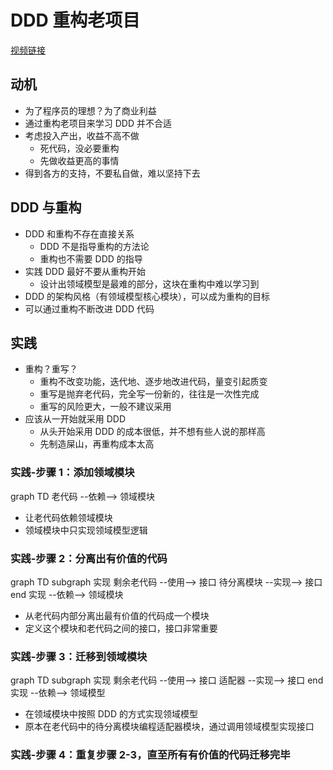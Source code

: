 # DDD 重构老项目

[视频链接](https://www.bilibili.com/video/BV15G411X79E)

## 动机

- 为了程序员的理想？为了商业利益
- 通过重构老项目来学习 DDD 并不合适
- 考虑投入产出，收益不高不做
  - 死代码，没必要重构
  - 先做收益更高的事情
- 得到各方的支持，不要私自做，难以坚持下去

## DDD 与重构

- DDD 和重构不存在直接关系
  - DDD 不是指导重构的方法论
  - 重构也不需要 DDD 的指导
- 实践 DDD 最好不要从重构开始
  - 设计出领域模型是最难的部分，这块在重构中难以学习到
- DDD 的架构风格（有领域模型核心模块），可以成为重构的目标
- 可以通过重构不断改进 DDD 代码

## 实践

- 重构？重写？
  - 重构不改变功能，迭代地、逐步地改进代码，量变引起质变
  - 重写是抛弃老代码，完全写一份新的，往往是一次性完成
  - 重写的风险更大，一般不建议采用
- 应该从一开始就采用 DDD
  - 从头开始采用 DDD 的成本很低，并不想有些人说的那样高
  - 先制造屎山，再重构成本太高

### 实践-步骤 1：添加领域模块

<mermaid>
graph TD
老代码 --依赖--> 领域模块
</mermaid>

- 让老代码依赖领域模块
- 领域模块中只实现领域模型逻辑

### 实践-步骤 2：分离出有价值的代码

<mermaid>
graph TD
subgraph 实现
剩余老代码 --使用--> 接口
待分离模块 --实现--> 接口
end
实现 --依赖--> 领域模块
</mermaid>

- 从老代码内部分离出最有价值的代码成一个模块
- 定义这个模块和老代码之间的接口，接口非常重要

### 实践-步骤 3：迁移到领域模块

<mermaid>
graph TD
subgraph 实现
剩余老代码 --使用--> 接口
适配器 --实现--> 接口
end
实现 --依赖--> 领域模型
</mermaid>

- 在领域模块中按照 DDD 的方式实现领域模型
- 原本在老代码中的待分离模块编程适配器模块，通过调用领域模型实现接口

### 实践-步骤 4：重复步骤 2-3，直至所有有价值的代码迁移完毕
